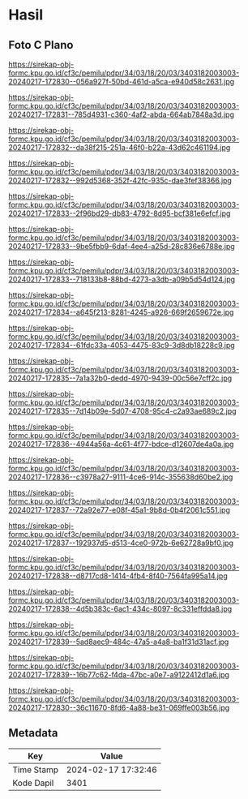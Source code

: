 # Hasil

## Foto C Plano

https://sirekap-obj-formc.kpu.go.id/cf3c/pemilu/pdpr/34/03/18/20/03/3403182003003-20240217-172830--056a927f-50bd-461d-a5ca-e940d58c2631.jpg

https://sirekap-obj-formc.kpu.go.id/cf3c/pemilu/pdpr/34/03/18/20/03/3403182003003-20240217-172831--785d4931-c360-4af2-abda-664ab7848a3d.jpg

https://sirekap-obj-formc.kpu.go.id/cf3c/pemilu/pdpr/34/03/18/20/03/3403182003003-20240217-172832--da38f215-251a-46f0-b22a-43d62c461194.jpg

https://sirekap-obj-formc.kpu.go.id/cf3c/pemilu/pdpr/34/03/18/20/03/3403182003003-20240217-172832--992d5368-352f-42fc-935c-dae3fef38366.jpg

https://sirekap-obj-formc.kpu.go.id/cf3c/pemilu/pdpr/34/03/18/20/03/3403182003003-20240217-172833--2f96bd29-db83-4792-8d95-bcf381e6efcf.jpg

https://sirekap-obj-formc.kpu.go.id/cf3c/pemilu/pdpr/34/03/18/20/03/3403182003003-20240217-172833--9be5fbb9-6daf-4ee4-a25d-28c836e6788e.jpg

https://sirekap-obj-formc.kpu.go.id/cf3c/pemilu/pdpr/34/03/18/20/03/3403182003003-20240217-172833--718133b8-88bd-4273-a3db-a09b5d54d124.jpg

https://sirekap-obj-formc.kpu.go.id/cf3c/pemilu/pdpr/34/03/18/20/03/3403182003003-20240217-172834--a645f213-8281-4245-a926-669f2659672e.jpg

https://sirekap-obj-formc.kpu.go.id/cf3c/pemilu/pdpr/34/03/18/20/03/3403182003003-20240217-172834--61fdc33a-4053-4475-83c9-3d8db18228c9.jpg

https://sirekap-obj-formc.kpu.go.id/cf3c/pemilu/pdpr/34/03/18/20/03/3403182003003-20240217-172835--7a1a32b0-dedd-4970-9439-00c56e7cff2c.jpg

https://sirekap-obj-formc.kpu.go.id/cf3c/pemilu/pdpr/34/03/18/20/03/3403182003003-20240217-172835--7d14b09e-5d07-4708-95c4-c2a93ae689c2.jpg

https://sirekap-obj-formc.kpu.go.id/cf3c/pemilu/pdpr/34/03/18/20/03/3403182003003-20240217-172836--4944a56a-4c61-4f77-bdce-d12607de4a0a.jpg

https://sirekap-obj-formc.kpu.go.id/cf3c/pemilu/pdpr/34/03/18/20/03/3403182003003-20240217-172836--c3978a27-9111-4ce6-914c-355638d60be2.jpg

https://sirekap-obj-formc.kpu.go.id/cf3c/pemilu/pdpr/34/03/18/20/03/3403182003003-20240217-172837--72a92e77-e08f-45a1-9b8d-0b4f2061c551.jpg

https://sirekap-obj-formc.kpu.go.id/cf3c/pemilu/pdpr/34/03/18/20/03/3403182003003-20240217-172837--192937d5-d513-4ce0-972b-6e62728a9bf0.jpg

https://sirekap-obj-formc.kpu.go.id/cf3c/pemilu/pdpr/34/03/18/20/03/3403182003003-20240217-172838--d8717cd8-1414-4fb4-8f40-7564fa995a14.jpg

https://sirekap-obj-formc.kpu.go.id/cf3c/pemilu/pdpr/34/03/18/20/03/3403182003003-20240217-172838--4d5b383c-6ac1-434c-8097-8c331effdda8.jpg

https://sirekap-obj-formc.kpu.go.id/cf3c/pemilu/pdpr/34/03/18/20/03/3403182003003-20240217-172839--5ad8aec9-484c-47a5-a4a8-ba1f31d31acf.jpg

https://sirekap-obj-formc.kpu.go.id/cf3c/pemilu/pdpr/34/03/18/20/03/3403182003003-20240217-172839--16b77c62-f4da-47bc-a0e7-a9122412d1a6.jpg

https://sirekap-obj-formc.kpu.go.id/cf3c/pemilu/pdpr/34/03/18/20/03/3403182003003-20240217-172830--36c11670-8fd6-4a88-be31-069ffe003b56.jpg


## Metadata

| Key        | Value               |
| ---------- | ------------------- |
| Time Stamp | 2024-02-17 17:32:46 |
| Kode Dapil | 3401                |



